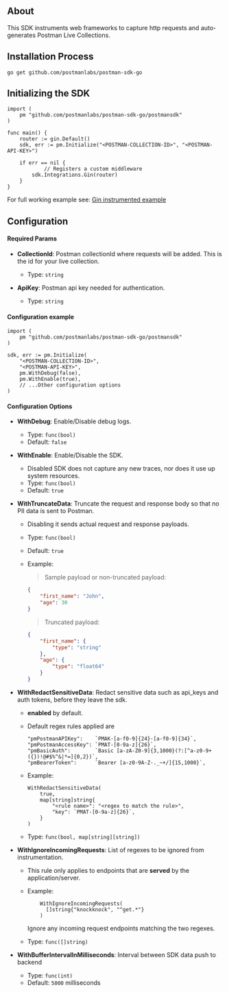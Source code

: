 ## About

This SDK instruments web frameworks to capture http requests and auto-generates Postman Live Collections.

## Installation Process

```
go get github.com/postmanlabs/postman-sdk-go
```

## Initializing the SDK

```golang
import (
    pm "github.com/postmanlabs/postman-sdk-go/postmansdk"
)

func main() {
	router := gin.Default()
	sdk, err := pm.Initialize("<POSTMAN-COLLECTION-ID>", "<POSTMAN-API-KEY>")

	if err == nil {
            // Registers a custom middleware
	    sdk.Integrations.Gin(router)
	}
}

```

For full working example see: [Gin instrumented example](https://github.com/postmanlabs/postman-sdk-go/tree/master/postmansdk/example/testgo)

## Configuration

#### Required Params

- **CollectionId**: Postman collectionId where requests will be added. This is the id for your live collection.

  - Type: `string`

- **ApiKey**: Postman api key needed for authentication.

  - Type: `string`

#### Configuration example

```golang
import (
	pm "github.com/postmanlabs/postman-sdk-go/postmansdk"
)

sdk, err := pm.Initialize(
    "<POSTMAN-COLLECTION-ID>",
    "<POSTMAN-API-KEY>",
    pm.WithDebug(false),
    pm.WithEnable(true),
    // ...Other configuration options
)

```

#### Configuration Options

- **WithDebug**: Enable/Disable debug logs.

  - Type: `func(bool)`
  - Default: `false`

- **WithEnable**: Enable/Disable the SDK.

  - Disabled SDK does not capture any new traces, nor does it use up system resources.
  - Type: `func(bool)`
  - Default: `true`

- **WithTruncateData**: Truncate the request and response body so that no PII data is sent to Postman.

  - Disabling it sends actual request and response payloads.
  - Type: `func(bool)`
  - Default: `true`
  - Example:

    > Sample payload or non-truncated payload:

    ```JSON
    {
        "first_name": "John",
        "age": 30
    }
    ```

    > Truncated payload:

    ```JSON
    {
        "first_name": {
            "type": "string"
        },
        "age": {
            "type": "float64"
        }
    }
    ```

- **WithRedactSensitiveData**: Redact sensitive data such as api_keys and auth tokens, before they leave the sdk.

  - **enabled** by default.
  - Default regex rules applied are

    ```golang
    "pmPostmanAPIKey":    `PMAK-[a-f0-9]{24}-[a-f0-9]{34}`,
    "pmPostmanAccessKey": `PMAT-[0-9a-z]{26}`,
    "pmBasicAuth":        `Basic [a-zA-Z0-9]{3,1000}(?:[^a-z0-9+({})!@#$%^&|*=]{0,2})`,
    "pmBearerToken":      `Bearer [a-z0-9A-Z-._~+/]{15,1000}`,
    ```

  - Example:
    ```golang
    WithRedactSensitiveData(
        true,
        map[string]string{
            "<rule name>": "<regex to match the rule>",
            "key": `PMAT-[0-9a-z]{26}`,
        }
    )
    ```
  - Type: `func(bool, map[string][string])`

- **WithIgnoreIncomingRequests**: List of regexes to be ignored from instrumentation.

  - This rule only applies to endpoints that are **served** by the application/server.

  - Example:
    ```golang
        WithIgnoreIncomingRequests(
          []string{"knockknock", "^get.*"}
        )
    ```
    Ignore any incoming request endpoints matching the two regexes.
  - Type: `func([]string)`

- **WithBufferIntervalInMilliseconds**: Interval between SDK data push to backend
  - Type: `func(int)`
  - Default: `5000` milliseconds
